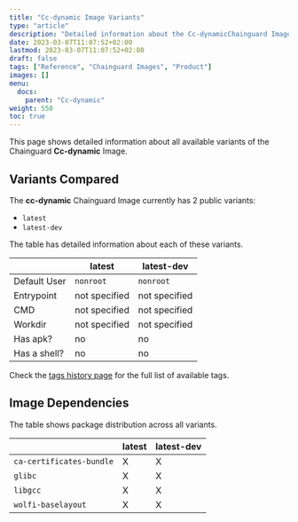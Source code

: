 ```yaml
---
title: "Cc-dynamic Image Variants"
type: "article"
description: "Detailed information about the Cc-dynamicChainguard Image variants"
date: 2023-03-07T11:07:52+02:00
lastmod: 2023-03-07T11:07:52+02:00
draft: false
tags: ["Reference", "Chainguard Images", "Product"]
images: []
menu:
  docs:
    parent: "Cc-dynamic"
weight: 550
toc: true
---
```


This page shows detailed information about all available variants of the Chainguard **Cc-dynamic** Image.

## Variants Compared
The **cc-dynamic** Chainguard Image currently has 2 public variants: 

- `latest`
- `latest-dev`

The table has detailed information about each of these variants.

|              | latest        | latest-dev    |
|--------------|---------------|---------------|
| Default User | `nonroot`     | `nonroot`     |
| Entrypoint   | not specified | not specified |
| CMD          | not specified | not specified |
| Workdir      | not specified | not specified |
| Has apk?     | no            | no            |
| Has a shell? | no            | no            |

Check the [tags history page](/chainguard/chainguard-images/reference/cc-dynamic/tags_history/) for the full list of available tags.
## Image Dependencies
The table shows package distribution across all variants.

|                          | latest | latest-dev |
|--------------------------|--------|------------|
| `ca-certificates-bundle` | X      | X          |
| `glibc`                  | X      | X          |
| `libgcc`                 | X      | X          |
| `wolfi-baselayout`       | X      | X          |
